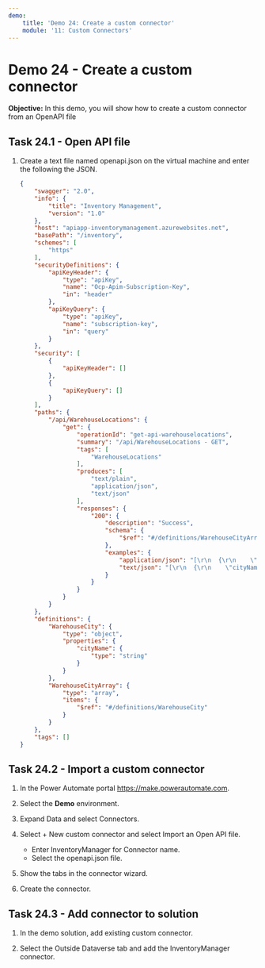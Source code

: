 ```yaml
---
demo:
    title: 'Demo 24: Create a custom connector'
    module: '11: Custom Connectors'
---
```


# Demo 24 - Create a custom connector

**Objective:** In this demo, you will show how to create a custom connector from an OpenAPI file

## Task 24.1 - Open API file

1. Create a text file named openapi.json on the virtual machine and enter the following the JSON.

    ```json
    {
        "swagger": "2.0",
        "info": {
            "title": "Inventory Management",
            "version": "1.0"
        },
        "host": "apiapp-inventorymanagement.azurewebsites.net",
        "basePath": "/inventory",
        "schemes": [
            "https"
        ],
        "securityDefinitions": {
            "apiKeyHeader": {
                "type": "apiKey",
                "name": "Ocp-Apim-Subscription-Key",
                "in": "header"
            },
            "apiKeyQuery": {
                "type": "apiKey",
                "name": "subscription-key",
                "in": "query"
            }
        },
        "security": [
            {
                "apiKeyHeader": []
            },
            {
                "apiKeyQuery": []
            }
        ],
        "paths": {
            "/api/WarehouseLocations": {
                "get": {
                    "operationId": "get-api-warehouselocations",
                    "summary": "/api/WarehouseLocations - GET",
                    "tags": [
                        "WarehouseLocations"
                    ],
                    "produces": [
                        "text/plain",
                        "application/json",
                        "text/json"
                    ],
                    "responses": {
                        "200": {
                            "description": "Success",
                            "schema": {
                                "$ref": "#/definitions/WarehouseCityArray"
                            },
                            "examples": {
                                "application/json": "[\r\n  {\r\n    \"cityName\": \"string\"\r\n  }\r\n]",
                                "text/json": "[\r\n  {\r\n    \"cityName\": \"string\"\r\n  }\r\n]"
                            }
                        }
                    }
                }
            }
        },
        "definitions": {
            "WarehouseCity": {
                "type": "object",
                "properties": {
                    "cityName": {
                        "type": "string"
                    }
                }
            },
            "WarehouseCityArray": {
                "type": "array",
                "items": {
                    "$ref": "#/definitions/WarehouseCity"
                }
            }
        },
        "tags": []
    }   
   ```

## Task 24.2 - Import a custom connector

1. In the Power Automate portal <https://make.powerautomate.com>.

1. Select the **Demo** environment.

1. Expand Data and select Connectors.

1. Select + New custom connector and select Import an Open API file.

   - Enter InventoryManager for Connector name.
   - Select the openapi.json file.

1. Show the tabs in the connector wizard.

1. Create the connector.

## Task 24.3 - Add connector to solution

1. In the demo solution, add existing custom connector.

1. Select the Outside Dataverse tab and add the InventoryManager connector.
